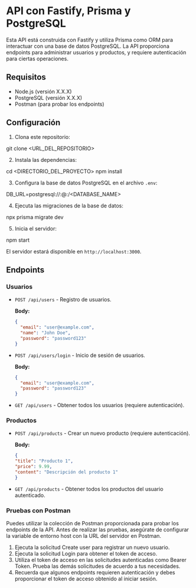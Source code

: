 # API con Fastify, Prisma y PostgreSQL

Esta API está construida con Fastify y utiliza Prisma como ORM para interactuar con una base de datos PostgreSQL. La API proporciona endpoints para administrar usuarios y productos, y requiere autenticación para ciertas operaciones.

## Requisitos

- Node.js (versión X.X.X)
- PostgreSQL (versión X.X.X)
- Postman (para probar los endpoints)

## Configuración

1. Clona este repositorio:

git clone <URL_DEL_REPOSITORIO>

2. Instala las dependencias:

cd <DIRECTORIO_DEL_PROYECTO>
npm install

3. Configura la base de datos PostgreSQL en el archivo `.env`:

DB_URL=postgresql://<USERNAME>:<PASSWORD>@<HOST>:<PORT>/<DATABASE_NAME>

4. Ejecuta las migraciones de la base de datos:

npx prisma migrate dev

5. Inicia el servidor:

npm start


El servidor estará disponible en `http://localhost:3000`.

## Endpoints

### Usuarios

- `POST /api/users` - Registro de usuarios.

  **Body:**
  ```json
  {
    "email": "user@example.com",
    "name": "John Doe",
    "password": "password123"
  }

- `POST /api/users/login` - Inicio de sesión de usuarios.
  
  **Body:**
  ```json
  {
    "email": "user@example.com",
    "password": "password123"
  }


- `GET /api/users` - Obtener todos los usuarios (requiere autenticación).

### Productos
- `POST /api/products` - Crear un nuevo producto (requiere autenticación).

    **Body:**
    ```json
    {
    "title": "Producto 1",
    "price": 9.99,
    "content": "Descripción del producto 1"
    }


- `GET /api/products` - Obtener todos los productos del usuario autenticado.

### Pruebas con Postman

Puedes utilizar la colección de Postman proporcionada para probar los endpoints de la API. Antes de realizar las pruebas, asegúrate de configurar la variable de entorno host con la URL del servidor en Postman.

1. Ejecuta la solicitud Create user para registrar un nuevo usuario.
2. Ejecuta la solicitud Login para obtener el token de acceso.
3. Utiliza el token de acceso en las solicitudes autenticadas como Bearer Token.
Prueba las demás solicitudes de acuerdo a tus necesidades.
4. Recuerda que algunos endpoints requieren autenticación y debes proporcionar el token de acceso obtenido al iniciar sesión.

